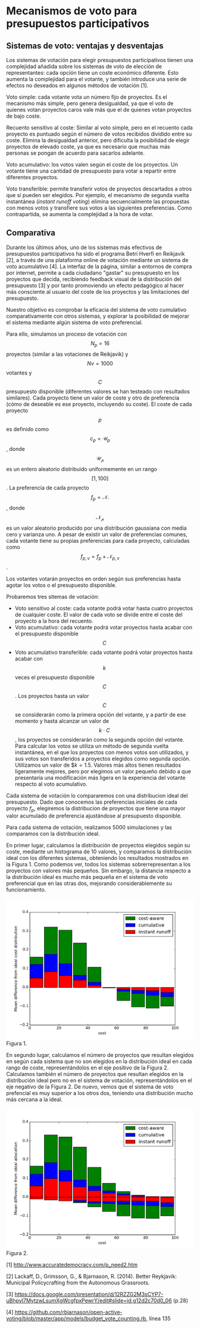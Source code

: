 

# Mecanismos de voto para presupuestos participativos


## Sistemas de voto: ventajas y desventajas

Los sistemas de votación para elegir presupuestos participativos tienen una complejidad añadida sobre los sistemas de voto de elección de representantes: cada opción tiene un coste económico diferente. Esto aumenta la complejidad para el votante, y también introduce una serie de efectos no deseados en algunos métodos de votación [1].

Voto simple: cada votante vota un número fijo de proyectos. Es el mecanismo más simple, pero genera desigualdad, ya que el voto de quienes votan proyectos caros vale más que el de quienes votan proyectos de bajo coste.

Recuento sensitivo al coste: Similar al voto simple, pero en el recuento cada proyecto es puntuado según el número de votos recibidos dividido entre su coste. Elimina la desigualdad anterior, pero dificulta la posibilidad de elegir proyectos de elevado coste, ya que es necesario que muchas más personas se pongan de acuerdo para sacarlos adelante.

Voto acumulativo: los votos valen según el coste de los proyectos. Un votante tiene una cantidad de presupuesto para votar a repartir entre diferentes proyectos.

Voto transferible: permite transferir votos de proyectos descartados a otros que sí pueden ser elegidos. Por ejemplo, el mecanismo de segunda vuelta instantánea (*instant runoff voting*) elimina secuencialmente las propuestas con menos votos y transfiere sus votos a las siguientes preferencias. Como contrapartida, se aumenta la complejidad a la hora de votar.


## Comparativa

Durante los últimos años, uno de los sistemas más efectivos de presupuestos participativos ha sido el programa Betri Hverfi en Reikjavík [2], a través de una plataforma online de votación mediante un sistema de voto acumulativo [4]. La interfaz de la página, similar a entornos de compra por internet, permite a cada ciudadano "gastar" su presupuesto en los proyectos que decida, recibiendo feedback visual de la distribución del presupuesto [3] y por tanto promoviendo un efecto pedagógico al hacer más consciente al usuario del coste de los proyectos y las limitaciones del presupuesto.

Nuestro objetivo es comprobar la eficacia del sistema de voto cumulativo comparativamente con otros sistemas, y explorar la posibilidad de mejorar el sistema mediante algún sistema de voto preferencial.

Para ello, simulamos un proceso de votación con $$N_p=16$$ proyectos (similar a las votaciones de Reikjavik) y $$Nv=1000$$ votantes y $$C$$ presupuesto disponible (diferentes valores se han testeado con resultados similares). Cada proyecto tiene un valor de coste y otro de preferencia (cómo de deseable es ese proyecto, incluyendo su coste). El coste de cada proyecto $$p$$ es definido como $$c_p=\mathcal{U}_p$$, donde $$\mathcal{U_p}$$ es un entero aleatorio distribuido uniformemente en un rango $$[1,100]$$. La preferencia de cada proyecto $$f_p = \mathcal{N}.$$, donde $$\mathcal{N_p}$$ es un valor aleatorio producido por una distribución gaussiana con media cero y varianza uno.
A pesar de existir un valor de preferencias comunes, cada votante tiene su propias preferencias para cada proyecto, calculadas como $$f_{p,v} = f_p + \mathcal{N}_{p,v}$$.

Los votantes votarán proyectos en orden según sus preferencias hasta agotar los votos o el presupuesto disponible.

Probaremos tres sitemas de votación:
* Voto sensitivo al coste: cada votante podrá votar hasta cuatro proyectos de cualquier coste. El valor de cada voto se divide entre el coste del proyecto a la hora del recuento.
* Voto acumulativo: cada votante podrá votar proyectos hasta acabar con el presupuesto disponible $$C$$
* Voto acumulativo transferible: cada votante podrá votar proyectos hasta acabar con $$k$$ veces el presupuesto disponible $$C$$. Los proyectos hasta un valor $$C$$ se considerarán como la primera opción del votante, y a partir de ese momento y hasta alcanzar un valor de $$k\cdot C$$, los proyectos se considerarán como la segunda opción del votante. Para calcular los votos se utiliza un método de segunda vuelta instantánea, en el que los proyectos con menos votos son utilizados, y sus votos son transferidos a proyectos elegidos como segunda opción. Utilizamos un valor de $$k=1.5$. Valores más altos tienen resultados ligeramente mejores, pero por elegimos un valor pequeño debido a que presentaría una modificación más ligera en la experiencia del votante respecto al voto acumulativo.

Cada sistema de votación lo compararemos con una distribucion ideal del presupuesto. Dado que conocemos las preferencias iniciales de cada proyecto $f_p$, elegiremos la distribucion de proyectos que tiene una mayor valor acumulado de preferencia ajustándose al presupuesto disponible.

Para cada sistema de votación, realizamos 5000 simulaciones y las comparamos con la distribución ideal.

En primer lugar, calculamos la distribución de proyectos elegidos según su coste, mediante un histograma de 10 valores, y comparamos la distribución ideal con los diferentes sistemas, obteniendo los resultados mostrados en la Figura  1. Como podemos ver, todos los sistemas sobrerrepresentan a los proyectos con valores más pequeños. Sin embargo, la distancia respecto a la distribución ideal es mucho más pequeña en el sistema de voto preferencial que en las otras dos, mejorando considerablemente su funcionamiento.



![](mean-difference-from-ideal-cost-distribution.png)
Figura 1.

En segundo lugar, calculamos el número de proyectos que resultan elegidos en según cada sistema que no son elegidos en la distribución ideal en cada rango de coste, representándolos en el eje positivo de la Figura 2. Calculamos también el número de proyectos que resultan elegidos en la distribución ideal pero no en el sistema de votación, representándolos en el eje negativo de la Figura 2. De nuevo, vemos que el sistema de voto prefencial es muy superior a los otros dos, teniendo una distribución mucho más cercana a la ideal.

![](mean-difference-from-ideal-allocation.png)
Figura 2.

[1] http://www.accuratedemocracy.com/p_need2.htm

[2] Lackaff, D., Grimsson, G., & Bjarnason, R. (2014). Better Reykjavik: Municipal Policycrafting from the Autonomous Grassroots.

[3] https://docs.google.com/presentation/d/12RZZG2M3sCYP7-uBhpyI7MytzwLsumXgWcgfpxPewrY/edit#slide=id.g12d2c70d0_06 (p.28)

[4] https://github.com/rbjarnason/open-active-voting/blob/master/app/models/budget_vote_counting.rb, línea 135